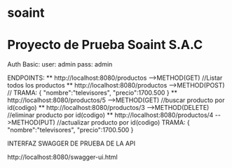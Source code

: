 # soaint
# Proyecto de Prueba Soaint S.A.C

Auth Basic:
user: admin
pass: admin

ENDPOINTS:
** http://localhost:8080/productos       -->METHOD(GET)        //Listar todos los productos
** http://localhost:8080/productos       -->METHOD(POST)       //
  TRAMA:
        {
          "nombre":"televisores",
          "precio":1700.500
        }
** http://localhost:8080/productos/5      -->METHOD(GET)      //buscar producto por id(codigo)
** http://localhost:8080/productos/3      -->METHOD(DELETE)   //eliminar producto por id(codigo)
** http://localhost:8080/productos/4      -->METHOD(PUT)      //actualizar producto por id(codigo)
      TRAMA:
        {
          "nombre":"televisores",
          "precio":1700.500
        }
        
        
INTERFAZ SWAGGER DE PRUEBA DE LA API

http://localhost:8080/swagger-ui.html
